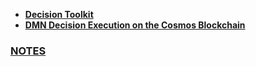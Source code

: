 - [**Decision Toolkit**](https://github.com/DecisionToolkit)
- [**DMN Decision Execution on the Cosmos Blockchain**](https://depta.medium.com/dmn-decision-execution-on-the-cosmos-blockchain-0d8c76c29e67)

### [NOTES](https://dariuszdepta.github.io)
